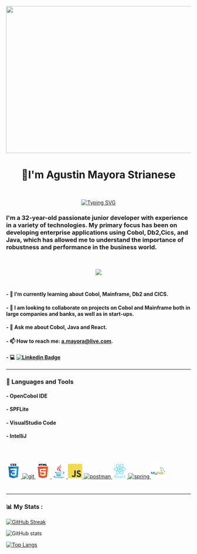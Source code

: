 <div align="center">
  <img src="https://i.pinimg.com/originals/77/ca/a3/77caa32884d735d439ade45ba37feaf2.gif" height="400" width="800"/>
</div>
  

# <h1 align="center">👋I'm Agustin Mayora Strianese</h1>
<div id="header" align="center">

  <p align="center">
  <br>
  
<a href="https://git.io/typing-svg"><img src="https://readme-typing-svg.demolab.com?font=Fira+Code&weight=600&pause=1000&color=FAC33C&center=true&width=435&lines=Full-stack+Developer;Cobol+Developer;And;Backend+Java+Developer" alt="Typing SVG" /></a>
</p>
  
  
<h3 align="left">  I'm a 32-year-old passionate junior developer with experience in a variety of technologies. My primary focus has been on developing enterprise applications using Cobol, Db2,Cics, and Java, which has allowed me to understand the importance of robustness and performance in the business world.</h3> 
 <div>
   <br>
   <br>
</div>
<img src="https://snap.licdn.com/tr/W9_8dfFmyr0AAAAC/pixel-game.gif" width="200"/>
  </div>
  
<div>
  <br>
</div>

###
#### - 🌱 I’m currently learning about Cobol, Mainframe, Db2 and CICS.
#### - 👯 I am looking to collaborate on projects on Cobol and Mainframe both in large companies and banks, as well as in start-ups.
#### - 💬 Ask me about Cobol, Java and React.
#### - 📫 How to reach me: a.mayora@live.com.
#### - 💻 [![Linkedin Badge](https://img.shields.io/badge/-MayoraAgustin-0e76a8?style=flat&labelColor=0e76a8&logo=linkedin&logoColor=white)](https://www.linkedin.com/in/agustin-mayora-s/)
---

### 🧰 Languages and Tools
#### - OpenCobol IDE
#### - SPFLite 
#### - VisualStudio Code
#### - IntelliJ
<div>
<br>
<br>
</div>
<p align="left">  <a href="https://www.w3schools.com/css/" target="_blank" rel="noreferrer"> <img src="https://raw.githubusercontent.com/devicons/devicon/master/icons/css3/css3-original-wordmark.svg" alt="css3" width="40" height="40"/> </a> <a href="https://git-scm.com/" target="_blank" rel="noreferrer"> <img src="https://www.vectorlogo.zone/logos/git-scm/git-scm-icon.svg" alt="git" width="40" height="40"/> </a> <a href="https://www.w3.org/html/" target="_blank" rel="noreferrer"> <img src="https://raw.githubusercontent.com/devicons/devicon/master/icons/html5/html5-original-wordmark.svg" alt="html5" width="40" height="40"/> </a> <a href="https://www.java.com" target="_blank" rel="noreferrer"> <img src="https://raw.githubusercontent.com/devicons/devicon/master/icons/java/java-original.svg" alt="java" width="40" height="40"/> </a> <a href="https://developer.mozilla.org/en-US/docs/Web/JavaScript" target="_blank" rel="noreferrer"> <img src="https://raw.githubusercontent.com/devicons/devicon/master/icons/javascript/javascript-original.svg" alt="javascript" width="40" height="40"/> </a> <a href="https://postman.com" target="_blank" rel="noreferrer"> <img src="https://www.vectorlogo.zone/logos/getpostman/getpostman-icon.svg" alt="postman" width="40" height="40"/> </a> <a href="https://reactjs.org/" target="_blank" rel="noreferrer"> <img src="https://raw.githubusercontent.com/devicons/devicon/master/icons/react/react-original-wordmark.svg" alt="react" width="40" height="40"/> </a> <a href="https://spring.io/" target="_blank" rel="noreferrer"> <img src="https://www.vectorlogo.zone/logos/springio/springio-icon.svg" alt="spring" width="40" height="40"/> </a> </a> <a href="https://www.mysql.com/" target="_blank" rel="noreferrer"> <img src="https://raw.githubusercontent.com/devicons/devicon/master/icons/mysql/mysql-original-wordmark.svg" alt="mysql" width="40" height="40"/> </a> </p>



#

---

### 📊 My Stats :

[![GitHub Streak](http://github-readme-streak-stats.herokuapp.com?user=AgustinMayoraStrianese&theme=onedark)](https://git.io/streak-stats)

![GitHub stats](https://github-readme-stats.vercel.app/api?username=AgustinMayoraStrianese&show_icons=true&theme=radical)

[![Top Langs](https://github-readme-stats.vercel.app/api/top-langs/?username=AgustinMayoraStrianese&theme=tokyonight)](https://github.com/anuraghazra/github-readme-stats)


